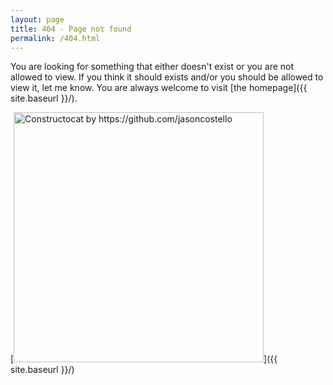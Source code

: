 ```yaml
---
layout: page
title: 404 - Page not found
permalink: /404.html
---
```


You are looking for something that either doesn't exist or you are not allowed to view. If you think it should exists and/or you should be allowed to view it, let me know. You are always welcome to visit [the homepage]({{ site.baseurl }}/).

[<img src="{{ site.baseurl }}/images/404.jpg" alt="Constructocat by https://github.com/jasoncostello" style="width: 400px;"/>]({{ site.baseurl }}/)
